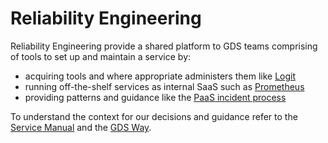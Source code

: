 # Reliability Engineering

Reliability Engineering provide a shared platform to GDS teams comprising of tools to set up and maintain a service by:

* acquiring tools and where appropriate administers them like [Logit][]
* running off-the-shelf services as internal SaaS such as [Prometheus][]
* providing patterns and guidance like the [PaaS incident process][]

To understand the context for our decisions and guidance refer to the [Service Manual][] and the [GDS Way][].

[Logit]: https://logit.io/
[Prometheus]: https://prometheus.io/
[PaaS incident process]: https://docs.google.com/document/d/155yrsyhHM9Feh-ucxLzyj7toIb2sMK8KiGVdEFLcyfQ/edit
[Service Manual]: https://www.gov.uk/service-manual
[GDS Way]: https://gds-way.cloudapps.digital/#gds-technical-guidance
